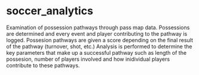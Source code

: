 # soccer_analytics

Examination of possession pathways through pass map data. Possessions are determined and every event and player contributing to
the pathway is logged. Possesion pathways are given a score depending on the final result of the pathway (turnover, shot, etc.)
Analysis is performed to determine the key parameters that make up a successful pathway such as length of the possesion, number 
of players involved and how inidividual players contribute to these pathways.
